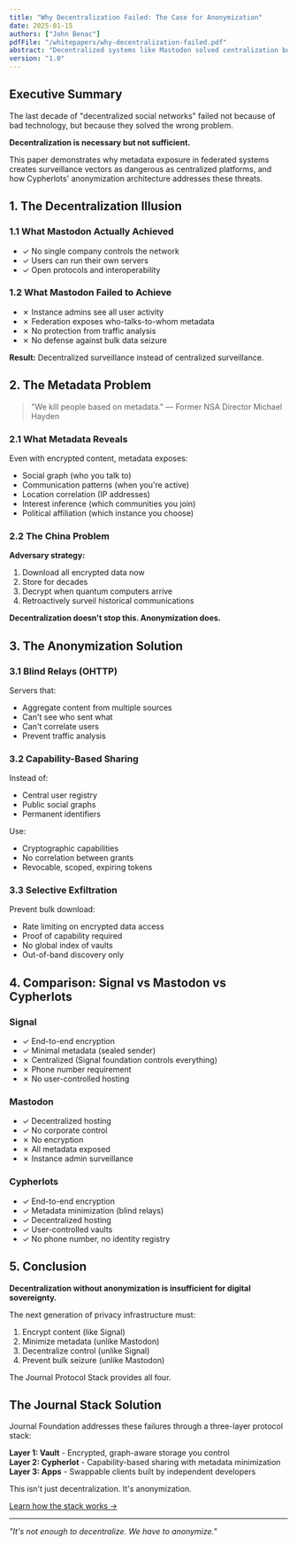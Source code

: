 ```yaml
---
title: "Why Decentralization Failed: The Case for Anonymization"
date: 2025-01-15
authors: ["John Benac"]
pdfFile: "/whitepapers/why-decentralization-failed.pdf"
abstract: "Decentralized systems like Mastodon solved centralization but created new surveillance vectors. This paper argues that anonymization—through metadata minimization and traffic obfuscation—is the missing ingredient for true digital sovereignty."
version: "1.0"
---
```


## Executive Summary

The last decade of "decentralized social networks" failed not because of bad technology, but because they solved the wrong problem. 

**Decentralization is necessary but not sufficient.**

This paper demonstrates why metadata exposure in federated systems creates surveillance vectors as dangerous as centralized platforms, and how Cypherlots' anonymization architecture addresses these threats.

## 1. The Decentralization Illusion

### 1.1 What Mastodon Actually Achieved

- ✓ No single company controls the network
- ✓ Users can run their own servers
- ✓ Open protocols and interoperability

### 1.2 What Mastodon Failed to Achieve

- ✗ Instance admins see all user activity
- ✗ Federation exposes who-talks-to-whom metadata
- ✗ No protection from traffic analysis
- ✗ No defense against bulk data seizure

**Result:** Decentralized surveillance instead of centralized surveillance.

## 2. The Metadata Problem

> "We kill people based on metadata." — Former NSA Director Michael Hayden

### 2.1 What Metadata Reveals

Even with encrypted content, metadata exposes:

- Social graph (who you talk to)
- Communication patterns (when you're active)
- Location correlation (IP addresses)
- Interest inference (which communities you join)
- Political affiliation (which instance you choose)

### 2.2 The China Problem

**Adversary strategy:**
1. Download all encrypted data now
2. Store for decades
3. Decrypt when quantum computers arrive
4. Retroactively surveil historical communications

**Decentralization doesn't stop this. Anonymization does.**

## 3. The Anonymization Solution

### 3.1 Blind Relays (OHTTP)

Servers that:
- Aggregate content from multiple sources
- Can't see who sent what
- Can't correlate users
- Prevent traffic analysis

### 3.2 Capability-Based Sharing

Instead of:
- Central user registry
- Public social graphs
- Permanent identifiers

Use:
- Cryptographic capabilities
- No correlation between grants
- Revocable, scoped, expiring tokens

### 3.3 Selective Exfiltration

Prevent bulk download:
- Rate limiting on encrypted data access
- Proof of capability required
- No global index of vaults
- Out-of-band discovery only

## 4. Comparison: Signal vs Mastodon vs Cypherlots

### Signal
- ✓ End-to-end encryption
- ✓ Minimal metadata (sealed sender)
- ✗ Centralized (Signal foundation controls everything)
- ✗ Phone number requirement
- ✗ No user-controlled hosting

### Mastodon  
- ✓ Decentralized hosting
- ✓ No corporate control
- ✗ No encryption
- ✗ All metadata exposed
- ✗ Instance admin surveillance

### Cypherlots
- ✓ End-to-end encryption
- ✓ Metadata minimization (blind relays)
- ✓ Decentralized hosting
- ✓ User-controlled vaults
- ✓ No phone number, no identity registry

## 5. Conclusion

**Decentralization without anonymization is insufficient for digital sovereignty.**

The next generation of privacy infrastructure must:
1. Encrypt content (like Signal)
2. Minimize metadata (unlike Mastodon)
3. Decentralize control (unlike Signal)
4. Prevent bulk seizure (unlike Mastodon)

The Journal Protocol Stack provides all four.

## The Journal Stack Solution

Journal Foundation addresses these failures through a three-layer protocol stack:

**Layer 1: Vault** - Encrypted, graph-aware storage you control  
**Layer 2: Cypherlot** - Capability-based sharing with metadata minimization  
**Layer 3: Apps** - Swappable clients built by independent developers

This isn't just decentralization. It's anonymization.

[Learn how the stack works →](/stack)

---

*"It's not enough to decentralize. We have to anonymize."*